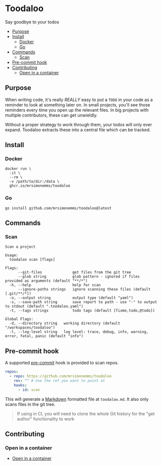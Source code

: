 # Toodaloo

Say goodbye to your todos

<!-- toc -->

* [Purpose](#purpose)
* [Install](#install)
  * [Docker](#docker)
  * [Go](#go)
* [Commands](#commands)
  * [Scan](#scan)
* [Pre-commit hook](#pre-commit-hook)
* [Contributing](#contributing)
  * [Open in a container](#open-in-a-container)

<!-- Regenerate with "pre-commit run -a markdown-toc" -->

<!-- tocstop -->

## Purpose

When writing code, it's really _REALLY_ easy to put a `TODO` in your code as a
reminder to look at something later on. In small projects, you'll see those reminders
every time you open up the relevant files. In big projects with multiple contributors,
these can get unwieldly.

Without a proper strategy to work through them, your todos will only ever expand.
Toodaloo extracts these into a central file which can be tracked.

## Install

### Docker

```shell
docker run \
  -it \
  --rm \
  -v /path/to/dir:/data \
  ghcr.io/mrsimonemms/toodaloo
```

### Go

```shell
go install github.com/mrsimonemms/toodaloo@latest
```

## Commands

### Scan

```shell
Scan a project

Usage:
  toodaloo scan [flags]

Flags:
      --git-files              get files from the git tree
      --glob string            glob pattern - ignored if files provided as arguments (default "**/*")
  -h, --help                   help for scan
      --ignore-paths strings   ignore scanning these files (default [.git/**/*])
  -o, --output string          output type (default "yaml")
  -s, --save-path string       save report to path - use "-" to output to stdout (default ".toodaloo.yaml")
  -t, --tags strings           todo tags (default [fixme,todo,@todo])

Global Flags:
  -d, --directory string   working directory (default "/workspaces/toodaloo")
  -l, --log-level string   log level: trace, debug, info, warning, error, fatal, panic (default "info")
```

## Pre-commit hook

A supported [pre-commit](https://pre-commit.com) hook is provided to scan repos.

```yaml
repos:
  - repo: https://github.com/mrsimonemms/toodaloo
    rev: "" # Use the ref you want to point at
    hooks:
      - id: scan
```

This will generate a [Markdown](https://www.markdownguide.org) formatted file
at `toodaloo.md`. It also only scans files in the git tree.

> If using in CI, you will need to clone the whole Git history for the "get author"
> functionality to work

## Contributing

### Open in a container

* [Open in a container](https://code.visualstudio.com/docs/devcontainers/containers)
